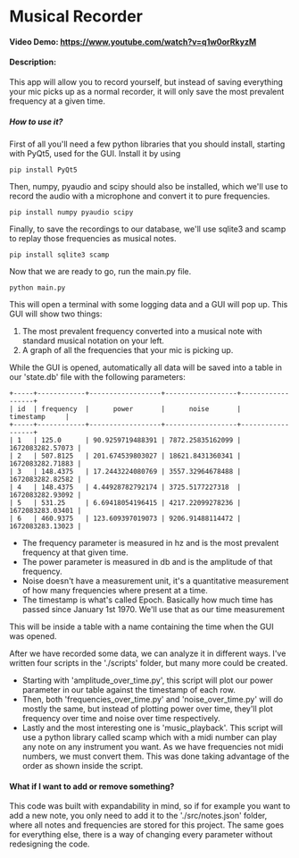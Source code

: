 # Musical Recorder
#### Video Demo:  https://www.youtube.com/watch?v=q1w0orRkyzM
#### Description: 
This app will allow you to record yourself, but instead of saving everything your mic picks up as a normal recorder, it will only save the most prevalent frequency at a given time.

##### How to use it?
First of all you'll need a few python libraries that you should install, starting with PyQt5, used for the GUI. Install it by using
```
pip install PyQt5
```
Then, numpy, pyaudio and scipy should also be installed, which we'll use to record the audio with a microphone and convert it to pure frequencies.
```
pip install numpy pyaudio scipy
```
Finally, to save the recordings to our database, we'll use sqlite3 and scamp to replay those frequencies as musical notes.
```
pip install sqlite3 scamp
```

Now that we are ready to go, run the main.py file.
```
python main.py
```
This will open a terminal with some logging data and a GUI will pop up. This GUI will show two things:
1. The most prevalent frequency converted into a musical note with standard musical notation on your left.
2. A graph of all the frequencies that your mic is picking up.

While the GUI is opened, automatically all data will be saved into a table in our 'state.db' file with the following parameters:
```
+-----+------------+------------------+------------------+------------------+
| id  | frequency  |      power       |      noise       |    timestamp     |
+-----+------------+------------------+------------------+------------------+
| 1   | 125.0      | 90.9259719488391 | 7872.25835162099 | 1672083282.57073 |
| 2   | 507.8125   | 201.674539803027 | 18621.8431360341 | 1672083282.71883 |
| 3   | 148.4375   | 17.2443224080769 | 3557.32964678488 | 1672083282.82582 |
| 4   | 148.4375   | 4.44928782792174 | 3725.5177227318  | 1672083282.93092 |
| 5   | 531.25     | 6.69418054196415 | 4217.22099278236 | 1672083283.03401 |
| 6   | 460.9375   | 123.609397019073 | 9206.91488114472 | 1672083283.13023 |
```
- The frequency parameter is measured in hz and is the most prevalent frequency at that given time.
- The power parameter is measured in db and is the amplitude of that frequency.
- Noise doesn't have a measurement unit, it's a quantitative measurement of how many frequencies where present at a time. 
- The timestamp is what's called Epoch. Basically how much time has passed since January 1st 1970. We'll use that as our time measurement

This will be inside a table with a name containing the time when the GUI was opened.

After we have recorded some data, we can analyze it in different ways. I've written four scripts in the './scripts' folder, but many more could be created.

- Starting with 'amplitude_over_time.py', this script will plot our power parameter in our table against the timestamp of each row.
- Then, both 'frequencies_over_time.py' and 'noise_over_time.py' will do mostly the same, but instead of plotting power over time, they'll plot frequency over time and noise over time respectively.
- Lastly and the most interesting one is 'music_playback'. This script will use a python library called scamp which with a midi number can play any note on any instrument you want. As we have frequencies not midi numbers, we must convert them. This was done taking advantage of the order as shown inside the script.


#### What if I want to add or remove something?
This code was built with expandability in mind, so if for example you want to add a new note, you only need to add it to the './src/notes.json' folder, where all notes and frequencies are stored for this project.
The same goes for everything else, there is a way of changing every parameter without redesigning the code.

